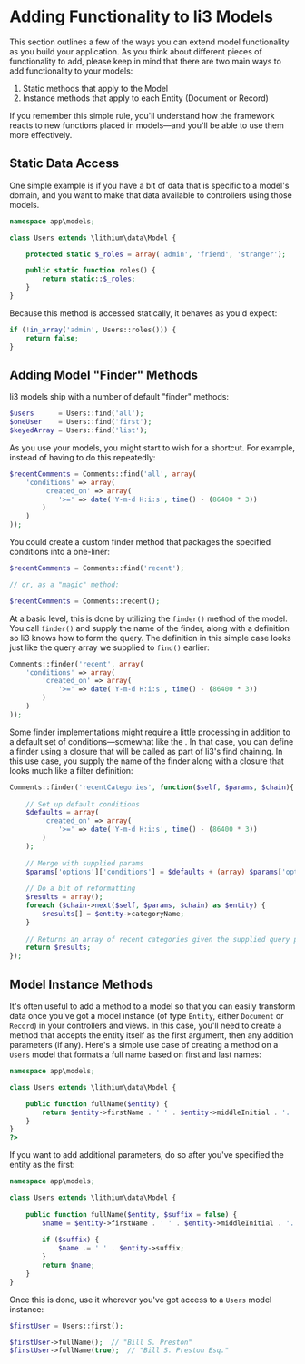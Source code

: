 # Adding Functionality to li3 Models

This section outlines a few of the ways you can extend model functionality as you build your application. As you think about different pieces of functionality to add, please keep in mind that there are two main ways to add functionality to your models:

 1. Static methods that apply to the Model
 2. Instance methods that apply to each Entity (Document or Record)

If you remember this simple rule, you'll understand how the framework reacts to new functions placed in models—and you'll be able to use them more effectively.

## Static Data Access

One simple example is if you have a bit of data that is specific to a model's domain, and you want to make that data available to controllers using those models.

```php
namespace app\models;

class Users extends \lithium\data\Model {

	protected static $_roles = array('admin', 'friend', 'stranger');

	public static function roles() {
		return static::$_roles;
	}
}
```

Because this method is accessed statically, it behaves as you'd expect:

```php
if (!in_array('admin', Users::roles())) {
	return false;
}
```

## Adding Model "Finder" Methods

li3 models ship with a number of default "finder" methods:

```php
$users      = Users::find('all');
$oneUser    = Users::find('first');
$keyedArray = Users::find('list');
```

As you use your models, you might start to wish for a shortcut. For example, instead of having to do this repeatedly:

```php
$recentComments = Comments::find('all', array(
	'conditions' => array(
		'created_on' => array(
			'>=' => date('Y-m-d H:i:s', time() - (86400 * 3))
		)
	)
));
```

You could create a custom finder method that packages the specified conditions into a one-liner:

```php
$recentComments = Comments::find('recent');

// or, as a "magic" method:

$recentComments = Comments::recent();
```

At a basic level, this is done by utilizing the `finder()` method of the model. You call `finder()` and supply the name of the finder, along with a definition so li3 knows how to form the query. The definition in this simple case looks just like the query array we supplied to `find()` earlier:

```php
Comments::finder('recent', array(
	'conditions' => array(
		'created_on' => array(
			'>=' => date('Y-m-d H:i:s', time() - (86400 * 3))
		)
	)
));
```

Some finder implementations might require a little processing in addition to a default set of conditions—somewhat like the . In that case, you can define a finder using a closure that will be called as part of li3's find chaining. In this use case, you supply the name of the finder along with a closure that looks much like a filter definition:

```php
Comments::finder('recentCategories', function($self, $params, $chain){
	
	// Set up default conditions
	$defaults = array(
		'created_on' => array(
			'>=' => date('Y-m-d H:i:s', time() - (86400 * 3))
		)
	);
	
	// Merge with supplied params
	$params['options']['conditions'] = $defaults + (array) $params['options']['conditions'];
	
	// Do a bit of reformatting
	$results = array();
	foreach ($chain->next($self, $params, $chain) as $entity) {
		$results[] = $entity->categoryName;
	}
	
	// Returns an array of recent categories given the supplied query params.
	return $results;
});
```

## Model Instance Methods

It's often useful to add a method to a model so that you can easily transform data once you've got a model instance (of type `Entity`, either `Document` or `Record`) in your controllers and views. In this case, you'll need to create a method that accepts the entity itself as the first argument, then any addition parameters (if any). Here's a simple use case of creating a method on a `Users` model that formats a full name based on first and last names:

```php
namespace app\models;

class Users extends \lithium\data\Model {

	public function fullName($entity) {
		return $entity->firstName . ' ' . $entity->middleInitial . '. ' . $entity->lastName;
	}
}
?>
```

If you want to add additional parameters, do so after you've specified the entity as the first:

```php
namespace app\models;

class Users extends \lithium\data\Model {
	
	public function fullName($entity, $suffix = false) {
		$name = $entity->firstName . ' ' . $entity->middleInitial . '. ' . $entity->lastName;
		
		if ($suffix) {
			$name .= ' ' . $entity->suffix;
		}
		return $name;
	}
}
```

Once this is done, use it wherever you've got access to a `Users` model instance:

```php
$firstUser = Users::first();

$firstUser->fullName();  // "Bill S. Preston"
$firstUser->fullName(true);  // "Bill S. Preston Esq."
```
